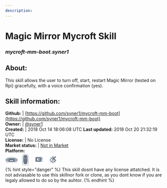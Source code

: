 ```yaml
--- 
description: 
---
```


# Magic Mirror Mycroft Skill  
### _mycroft-mm-boot.syner1_  
## About:  
This skill allows the user to turn off, start, restart Magic Mirror (tested on Rpi) gracefully, with a voice confirmation (yes).

## Skill information:  
**Github:** | [https://github.com/syner1/mycroft-mm-boot](https://github.com/syner1/mycroft-mm-boot)  
**Owner:** | [@syner1](https://github.com/syner1)  
**Created:** | 2018 Oct 14 18:06:08 UTC  **Last updated:** 2018 Oct 20 21:32:19 UTC  
**License:** | No License  
**Market status:** | [Not in Market](https://market.mycroft.ai/skill/)  
**Platform:**  
 ![](../.gitbook/assets/mark-1-icon.png)  ![](../.gitbook/assets/mark-2-icon.png)  ![](../.gitbook/assets/picroft-icon.png)  ![](../.gitbook/assets/kde.png)   
{% hint style="danger" %}
This skill dosnt have any license attatched. It is not adviasable to use this skillnor fork or clone, as you dont know if you are legaly allowed to do so by the auhtor.
{% endhint %}

